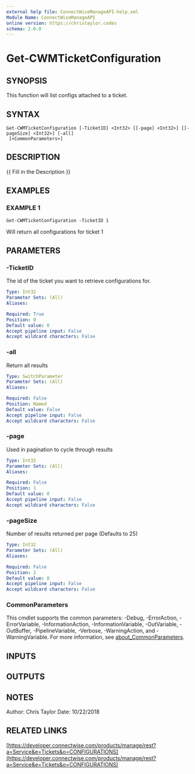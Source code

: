 ```yaml
---
external help file: ConnectWiseManageAPI-help.xml
Module Name: ConnectWiseManageAPI
online version: https://christaylor.codes
schema: 2.0.0
---
```


# Get-CWMTicketConfiguration

## SYNOPSIS
This function will list configs attached to a ticket.

## SYNTAX

```
Get-CWMTicketConfiguration [-TicketID] <Int32> [[-page] <Int32>] [[-pageSize] <Int32>] [-all]
 [<CommonParameters>]
```

## DESCRIPTION
{{ Fill in the Description }}

## EXAMPLES

### EXAMPLE 1
```
Get-CWMTicketConfiguration -TicketID 1
```

Will return all configurations for ticket 1

## PARAMETERS

### -TicketID
The id of the ticket you want to retrieve configurations for.

```yaml
Type: Int32
Parameter Sets: (All)
Aliases:

Required: True
Position: 0
Default value: 0
Accept pipeline input: False
Accept wildcard characters: False
```

### -all
Return all results

```yaml
Type: SwitchParameter
Parameter Sets: (All)
Aliases:

Required: False
Position: Named
Default value: False
Accept pipeline input: False
Accept wildcard characters: False
```

### -page
Used in pagination to cycle through results

```yaml
Type: Int32
Parameter Sets: (All)
Aliases:

Required: False
Position: 1
Default value: 0
Accept pipeline input: False
Accept wildcard characters: False
```

### -pageSize
Number of results returned per page (Defaults to 25)

```yaml
Type: Int32
Parameter Sets: (All)
Aliases:

Required: False
Position: 2
Default value: 0
Accept pipeline input: False
Accept wildcard characters: False
```

### CommonParameters
This cmdlet supports the common parameters: -Debug, -ErrorAction, -ErrorVariable, -InformationAction, -InformationVariable, -OutVariable, -OutBuffer, -PipelineVariable, -Verbose, -WarningAction, and -WarningVariable. For more information, see [about_CommonParameters](http://go.microsoft.com/fwlink/?LinkID=113216).

## INPUTS

## OUTPUTS

## NOTES
Author: Chris Taylor Date: 10/22/2018

## RELATED LINKS

[https://developer.connectwise.com/products/manage/rest?a=Service&e=Tickets&o=CONFIGURATIONS](https://developer.connectwise.com/products/manage/rest?a=Service&e=Tickets&o=CONFIGURATIONS)

